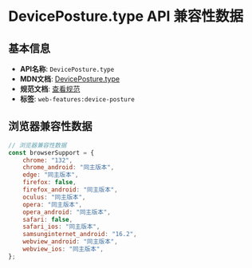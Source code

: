 # DevicePosture.type API 兼容性数据

## 基本信息

- **API名称**: `DevicePosture.type`
- **MDN文档**: [DevicePosture.type](https://developer.mozilla.org/docs/Web/API/DevicePosture/type)
- **规范文档**: [查看规范](https://w3c.github.io/device-posture/#dom-deviceposture-type)
- **标签**: `web-features:device-posture`

## 浏览器兼容性数据

```javascript
// 浏览器兼容性数据
const browserSupport = {
    chrome: "132",
    chrome_android: "同主版本",
    edge: "同主版本",
    firefox: false,
    firefox_android: "同主版本",
    oculus: "同主版本",
    opera: "同主版本",
    opera_android: "同主版本",
    safari: false,
    safari_ios: "同主版本",
    samsunginternet_android: "16.2",
    webview_android: "同主版本",
    webview_ios: "同主版本",
};

```

